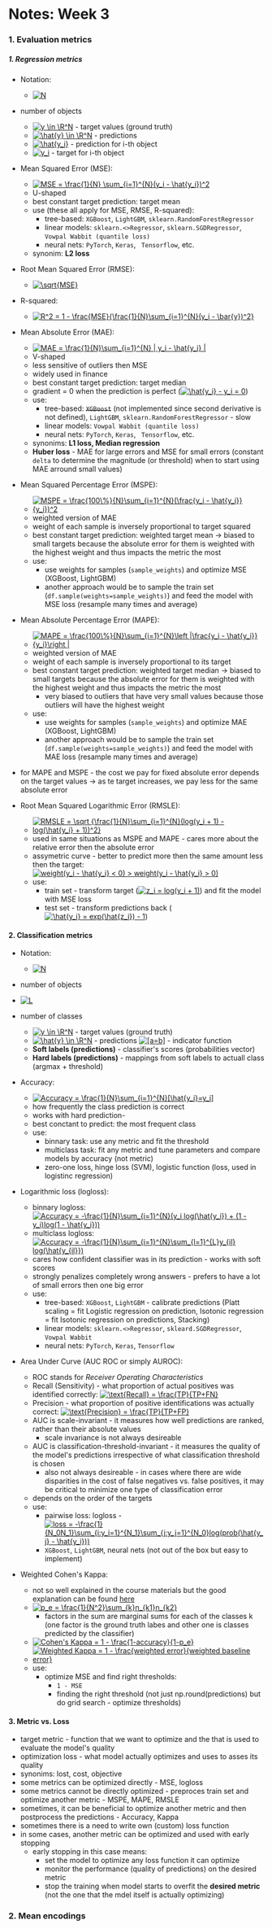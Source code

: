 # Notes: Week 3

### 1. Evaluation metrics

##### 1. Regression metrics

- Notation:  
    - <a href="https://www.codecogs.com/eqnedit.php?latex=N" target="_blank"><img src="https://latex.codecogs.com/gif.latex?N" title="N" /></a>
 - number of objects
    - <a href="https://www.codecogs.com/eqnedit.php?latex=y&space;\in&space;\R^N" target="_blank"><img src="https://latex.codecogs.com/gif.latex?y&space;\in&space;\R^N" title="y \in \R^N" /></a> - target values (ground truth)
    - <a href="https://www.codecogs.com/eqnedit.php?latex=\hat{y}&space;\in&space;\R^N" target="_blank"><img src="https://latex.codecogs.com/gif.latex?\hat{y}&space;\in&space;\R^N" title="\hat{y} \in \R^N" /></a> - predictions
    - <a href="https://www.codecogs.com/eqnedit.php?latex=\hat{y_i}" target="_blank"><img src="https://latex.codecogs.com/gif.latex?\hat{y_i}" title="\hat{y_i}" /></a> - prediction for i-th object
    - <a href="https://www.codecogs.com/eqnedit.php?latex=y_i" target="_blank"><img src="https://latex.codecogs.com/gif.latex?y_i" title="y_i" /></a> - target for i-th object

- Mean Squared Error (MSE):  

    - <a href="https://www.codecogs.com/eqnedit.php?latex=\inline&space;MSE&space;=&space;\frac{1}{N}&space;\sum_{i=1}^{N}(y_i&space;-&space;\hat{y_i})^2" target="_blank"><img src="https://latex.codecogs.com/gif.latex?\inline&space;MSE&space;=&space;\frac{1}{N}&space;\sum_{i=1}^{N}(y_i&space;-&space;\hat{y_i})^2" title="MSE = \frac{1}{N} \sum_{i=1}^{N}(y_i - \hat{y_i})^2" /></a>
    - U-shaped
    - best constant target prediction: target mean
    - use (these all apply for MSE, RMSE, R-squared):
        - tree-based: `XGBoost`, `LightGBM`, `sklearn.RandomForestRegressor`
        - linear models: `sklearn.<>Regressor`, `sklearn.SGDRegressor`, `Vowpal Wabbit (quantile loss)`
        - neural nets: `PyTorch`, `Keras`, ` Tensorflow`, etc.
    - synonim: **L2 loss**
    
- Root Mean Squared Error (RMSE):  

    - <a href="https://www.codecogs.com/eqnedit.php?latex=\inline&space;\sqrt{MSE}" target="_blank"><img src="https://latex.codecogs.com/gif.latex?\inline&space;\sqrt{MSE}" title="\sqrt{MSE}" /></a>
- R-squared:
    - <a href="https://www.codecogs.com/eqnedit.php?latex=\inline&space;R^2&space;=&space;1&space;-&space;\frac{MSE}{\frac{1}{N}\sum_{i=1}^{N}(y_i&space;-&space;\bar{y})^2}" target="_blank"><img src="https://latex.codecogs.com/gif.latex?\inline&space;R^2&space;=&space;1&space;-&space;\frac{MSE}{\frac{1}{N}\sum_{i=1}^{N}(y_i&space;-&space;\bar{y})^2}" title="R^2 = 1 - \frac{MSE}{\frac{1}{N}\sum_{i=1}^{N}(y_i - \bar{y})^2}" /></a>

- Mean Absolute Error (MAE):  

    - <a href="https://www.codecogs.com/eqnedit.php?latex=\inline&space;MAE&space;=&space;\frac{1}{N}\sum_{i=1}^{N}&space;|&space;y_i&space;-&space;\hat{y_i}&space;|" target="_blank"><img src="https://latex.codecogs.com/gif.latex?\inline&space;MAE&space;=&space;\frac{1}{N}\sum_{i=1}^{N}&space;|&space;y_i&space;-&space;\hat{y_i}&space;|" title="MAE = \frac{1}{N}\sum_{i=1}^{N} | y_i - \hat{y_i} |" /></a>
    - V-shaped
    - less sensitive of outliers then MSE
    - widely used in finance
    - best constant target prediction: target median
    - gradient = 0 when the prediction is perfect (<a href="https://www.codecogs.com/eqnedit.php?latex=\inline&space;\hat{y_i}&space;-&space;y_i&space;=&space;0" target="_blank"><img src="https://latex.codecogs.com/gif.latex?\inline&space;\hat{y_i}&space;-&space;y_i&space;=&space;0" title="\hat{y_i} - y_i = 0" /></a>)
    - use:
        - tree-based: ~~`XGBoost`~~ (not implemented since second derivative is not defined), `LightGBM`, `sklearn.RandomForestRegressor` - slow
        - linear models: `Vowpal Wabbit (quantile loss)`
        - neural nets: `PyTorch`, `Keras`, ` Tensorflow`, etc.
   - synonims: **L1 loss, Median regression**
   - **Huber loss** - MAE for large errors and MSE for small errors (constant `delta` to determine the magnitude (or threshold) when to start using MAE arround small values)

- Mean Squared Percentage Error (MSPE):
    - <a href="https://www.codecogs.com/eqnedit.php?latex=\inline&space;MSPE&space;=&space;\frac{100\%}{N}\sum_{i=1}^{N}(\frac{y_i&space;-&space;\hat{y_i}}{y_i})^2" target="_blank"><img src="https://latex.codecogs.com/gif.latex?\inline&space;MSPE&space;=&space;\frac{100\%}{N}\sum_{i=1}^{N}(\frac{y_i&space;-&space;\hat{y_i}}{y_i})^2" title="MSPE = \frac{100\%}{N}\sum_{i=1}^{N}(\frac{y_i - \hat{y_i}}{y_i})^2" /></a>
    - weighted version of MAE
    - weight of each sample is inversely proportional to target squared
    - best constant target prediction: weighted target mean &rarr; biased to small targets because the absolute error for them is weighted with the highest weight and thus impacts the metric the most
    - use:
        - use weights for samples (`sample_weights`) and optimize MSE (XGBoost, LightGBM)
        - another approach would be to sample the train set (`df.sample(weights=sample_weights)`) and feed the model with MSE loss (resample many times and average)
   
- Mean Absolute Percentage Error (MAPE):
    - <a href="https://www.codecogs.com/eqnedit.php?latex=\inline&space;MAPE&space;=&space;\frac{100\%}{N}\sum_{i=1}^{N}\left&space;|\frac{y_i&space;-&space;\hat{y_i}}{y_i}\right&space;|" target="_blank"><img src="https://latex.codecogs.com/gif.latex?\inline&space;MAPE&space;=&space;\frac{100\%}{N}\sum_{i=1}^{N}\left&space;|\frac{y_i&space;-&space;\hat{y_i}}{y_i}\right&space;|" title="MAPE = \frac{100\%}{N}\sum_{i=1}^{N}\left |\frac{y_i - \hat{y_i}}{y_i}\right |" /></a>
    - weighted version of MAE
    - weight of each sample is inversely proportional to its target
    - best constant target prediction: weighted target median &rarr; biased to small targets because the absolute error for them is weighted with the highest weight and thus impacts the metric the most
        - very biased to outliers that have very small values because those outliers will have the highest weight
    - use:
        - use weights for samples (`sample_weights`) and optimize MAE (XGBoost, LightGBM)
        - another approach would be to sample the train set (`df.sample(weights=sample_weights)`) and feed the model with MAE loss (resample many times and average)

- for MAPE and MSPE - the cost we pay for fixed absolute error depends on the target values &rarr; as te target increases, we pay less for the same absolute error

- Root Mean Squared Logarithmic Error (RMSLE):
    - <a href="https://www.codecogs.com/eqnedit.php?latex=\inline&space;RMSLE&space;=&space;\sqrt&space;{\frac{1}{N}\sum_{i=1}^{N}(log(y_i&space;&plus;&space;1)&space;-&space;log(\hat{y_i}&space;&plus;&space;1))^2}" target="_blank"><img src="https://latex.codecogs.com/gif.latex?\inline&space;RMSLE&space;=&space;\sqrt&space;{\frac{1}{N}\sum_{i=1}^{N}(log(y_i&space;&plus;&space;1)&space;-&space;log(\hat{y_i}&space;&plus;&space;1))^2}" title="RMSLE = \sqrt {\frac{1}{N}\sum_{i=1}^{N}(log(y_i + 1) - log(\hat{y_i} + 1))^2}" /></a>
    - used in same situations as MSPE and MAPE - cares more about the relative error then the absolute error
    - assymetric curve - better to predict more then the same amount less then the target: <a href="https://www.codecogs.com/eqnedit.php?latex=\inline&space;weight(y_i&space;-&space;\hat{y_i}&space;<&space;0)&space;>&space;weight(y_i&space;-&space;\hat{y_i}&space;>&space;0)" target="_blank"><img src="https://latex.codecogs.com/gif.latex?\inline&space;weight(y_i&space;-&space;\hat{y_i}&space;<&space;0)&space;>&space;weight(y_i&space;-&space;\hat{y_i}&space;>&space;0)" title="weight(y_i - \hat{y_i} < 0) > weight(y_i - \hat{y_i} > 0)" /></a>
    - use:
        - train set - transform target (<a href="https://www.codecogs.com/eqnedit.php?latex=\inline&space;z_i&space;=&space;log(y_i&space;&plus;&space;1)" target="_blank"><img src="https://latex.codecogs.com/gif.latex?\inline&space;z_i&space;=&space;log(y_i&space;&plus;&space;1)" title="z_i = log(y_i + 1)" /></a>) and fit the model with MSE loss
        - test set - transform predictions back (<a href="https://www.codecogs.com/eqnedit.php?latex=\inline&space;\hat{y_i}&space;=&space;exp(\hat{z_i})&space;-&space;1" target="_blank"><img src="https://latex.codecogs.com/gif.latex?\inline&space;\hat{y_i}&space;=&space;exp(\hat{z_i})&space;-&space;1" title="\hat{y_i} = exp(\hat{z_i}) - 1" /></a>)

#### 2. Classification metrics
- Notation:  
    - <a href="https://www.codecogs.com/eqnedit.php?latex=N" target="_blank"><img src="https://latex.codecogs.com/gif.latex?N" title="N" /></a>
 - number of objects
 - <a href="https://www.codecogs.com/eqnedit.php?latex=L" target="_blank"><img src="https://latex.codecogs.com/gif.latex?L" title="L" /></a>
 - number of classes
    - <a href="https://www.codecogs.com/eqnedit.php?latex=y&space;\in&space;\R^N" target="_blank"><img src="https://latex.codecogs.com/gif.latex?y&space;\in&space;\R^N" title="y \in \R^N" /></a> - target values (ground truth)
    - <a href="https://www.codecogs.com/eqnedit.php?latex=\hat{y}&space;\in&space;\R^N" target="_blank"><img src="https://latex.codecogs.com/gif.latex?\hat{y}&space;\in&space;\R^N" title="\hat{y} \in \R^N" /></a> - predictions
    <a href="https://www.codecogs.com/eqnedit.php?latex=[a=b]" target="_blank"><img src="https://latex.codecogs.com/gif.latex?[a=b]" title="[a=b]" /></a> - indicator function
    - **Soft labels (predictions)** - classifier's scores (probabilities vector)
    - **Hard labels (predictions)** - mappings from soft labels to actuall class (argmax + threshold)
    
- Accuracy:
    - <a href="https://www.codecogs.com/eqnedit.php?latex=\inline&space;Accuracy&space;=&space;\frac{1}{N}\sum_{i=1}^{N}[\hat{y_i}=y_i]" target="_blank"><img src="https://latex.codecogs.com/gif.latex?\inline&space;Accuracy&space;=&space;\frac{1}{N}\sum_{i=1}^{N}[\hat{y_i}=y_i]" title="Accuracy = \frac{1}{N}\sum_{i=1}^{N}[\hat{y_i}=y_i]" /></a>
    - how frequently the class prediction is correct
    - works with hard prediction-
    - best conctant to predict: the most frequent class
    - use:
        - binnary task: use any metric and fit the threshold
        - multiclass task: fit any metric and tune parameters and compare models by accuracy (not metric)
        - zero-one loss, hinge loss (SVM), logistic function (loss, used in logistinc regression)
    
- Logarithmic loss (logloss):
    - binnary logloss: <a href="https://www.codecogs.com/eqnedit.php?latex=\inline&space;Accuracy&space;=&space;-\frac{1}{N}\sum_{i=1}^{N}(y_i&space;log(\hat{y_i})&space;&plus;&space;(1&space;-&space;y_i)log(1&space;-&space;\hat{y_i}))" target="_blank"><img src="https://latex.codecogs.com/gif.latex?\inline&space;Accuracy&space;=&space;-\frac{1}{N}\sum_{i=1}^{N}(y_i&space;log(\hat{y_i})&space;&plus;&space;(1&space;-&space;y_i)log(1&space;-&space;\hat{y_i}))" title="Accuracy = -\frac{1}{N}\sum_{i=1}^{N}(y_i log(\hat{y_i}) + (1 - y_i)log(1 - \hat{y_i}))" /></a>
    - multiclass logloss: <a href="https://www.codecogs.com/eqnedit.php?latex=\inline&space;Accuracy&space;=&space;-\frac{1}{N}\sum_{i=1}^{N}\sum_{l=1}^{L}y_{il}&space;log(\hat{y_{il}})" target="_blank"><img src="https://latex.codecogs.com/gif.latex?\inline&space;Accuracy&space;=&space;-\frac{1}{N}\sum_{i=1}^{N}\sum_{l=1}^{L}y_{il}&space;log(\hat{y_{il}})" title="Accuracy = -\frac{1}{N}\sum_{i=1}^{N}\sum_{l=1}^{L}y_{il} log(\hat{y_{il}})" /></a>
    - cares how confident classifier was in its prediction - works with soft scores
    - strongly penalizes completely wrong answers - prefers to have a lot of small errors then one big error
    - use:
        - tree-based: `XGBoost`, `LightGBM` - calibrate predictions (Platt scaling = fit Logistic regression on prediction, Isotonic regression = fit Isotonic regression on predictions, Stacking)
        - linear models: `sklearn.<>Regressor`, `skleard.SGDRegressor`, `Vowpal Wabbit`
        - neural nets: `PyTorch`, `Keras`, `Tensorflow`

- Area Under Curve (AUC ROC or simply AUROC):
    - ROC stands for *Receiver Operating Characteristics*
    - Recall (Sensitivity) - what proportion of actual positives was identified correctly: <a href="https://www.codecogs.com/eqnedit.php?latex=\inline&space;\text{Recall}&space;=&space;\frac{TP}{TP&plus;FN}" target="_blank"><img src="https://latex.codecogs.com/gif.latex?\inline&space;\text{Recall}&space;=&space;\frac{TP}{TP&plus;FN}" title="\text{Recall} = \frac{TP}{TP+FN}" /></a>
    - Precision - what proportion of positive identifications was actually correct: <a href="https://www.codecogs.com/eqnedit.php?latex=\inline&space;\text{Precision}&space;=&space;\frac{TP}{TP&plus;FP}" target="_blank"><img src="https://latex.codecogs.com/gif.latex?\inline&space;\text{Precision}&space;=&space;\frac{TP}{TP&plus;FP}" title="\text{Precision} = \frac{TP}{TP+FP}" /></a>
    - AUC is scale-invariant - it measures how well predictions are ranked, rather than their absolute values
        - scale invariance is not always desireable
    - AUC is classification-threshold-invariant - it measures the quality of the model's predictions irrespective of what classification threshold is chosen
        - also not always desireable - in cases where there are wide disparities in the cost of false negatives vs. false positives, it may be critical to minimize one type of classification error
    - depends on the order of the targets
    - use:
        - pairwise loss: logloss - <a href="https://www.codecogs.com/eqnedit.php?latex=\inline&space;loss&space;=&space;-\frac{1}{N_0N_1}\sum_{i:y_i=1}^{N_1}\sum_{j:y_j=1}^{N_0}log(prob(\hat{y_j}&space;-&space;\hat{y_i}))" target="_blank"><img src="https://latex.codecogs.com/gif.latex?\inline&space;loss&space;=&space;-\frac{1}{N_0N_1}\sum_{i:y_i=1}^{N_1}\sum_{j:y_j=1}^{N_0}log(prob(\hat{y_j}&space;-&space;\hat{y_i}))" title="loss = -\frac{1}{N_0N_1}\sum_{i:y_i=1}^{N_1}\sum_{j:y_j=1}^{N_0}log(prob(\hat{y_j} - \hat{y_i}))" /></a>
        - `XGBoost`, `LightGBM`, neural nets (not out of the box but easy to implement)
    
- Weighted Cohen's Kappa:
    - not so well explained in the course materials but the good explanation can be found [here](https://stats.stackexchange.com/questions/82162/cohens-kappa-in-plain-english)
    - <a href="https://www.codecogs.com/eqnedit.php?latex=\inline&space;p_e&space;=&space;\frac{1}{N^2}\sum_{k}n_{k1}n_{k2}" target="_blank"><img src="https://latex.codecogs.com/gif.latex?\inline&space;p_e&space;=&space;\frac{1}{N^2}\sum_{k}n_{k1}n_{k2}" title="p_e = \frac{1}{N^2}\sum_{k}n_{k1}n_{k2}" /></a>
        - factors in the sum are marginal sums for each of the classes k (one factor is the ground truth labes and other one is classes predicted by the classifier)
    - <a href="https://www.codecogs.com/eqnedit.php?latex=\inline&space;Cohen's&space;Kappa&space;=&space;1&space;-&space;\frac{1-accuracy}{1-p_e}" target="_blank"><img src="https://latex.codecogs.com/gif.latex?\inline&space;Cohen's&space;Kappa&space;=&space;1&space;-&space;\frac{1-accuracy}{1-p_e}" title="Cohen's Kappa = 1 - \frac{1-accuracy}{1-p_e}" /></a>
    - <a href="https://www.codecogs.com/eqnedit.php?latex=\inline&space;Weighted&space;Kappa&space;=&space;1&space;-&space;\frac{weighted&space;error}{weighted&space;baseline&space;error}" target="_blank"><img src="https://latex.codecogs.com/gif.latex?\inline&space;Weighted&space;Kappa&space;=&space;1&space;-&space;\frac{weighted&space;error}{weighted&space;baseline&space;error}" title="Weighted Kappa = 1 - \frac{weighted error}{weighted baseline error}" /></a>
    - use:
        - optimize MSE and find right thresholds:
            - `1 - MSE`
            - finding the right threshold (not just np.round(predictions) but do grid search - optimize thresholds)
    
#### 3. Metric vs. Loss
- target metric - function that we want to optimize and the that is used to evaluate the model's quality
- optimization loss - what model actually optimizes and uses to asses its quality
- synonims: lost, cost, objective
- some metrics can be optimized directly - MSE, logloss
- some metrics cannot be directly optimized - preproces train set and optimize another metric - MSPE, MAPE, RMSLE
- sometimes, it can be beneficial to optimize another metric and then postprocess the predictions - Accuracy, Kappa
- sometimes there is a need to write own (custom) loss function
- in some cases, another metric can be optimized and used with early stopping
    - early stopping in this case means:
        - set the model to optimize any loss function it can optimize
        - monitor the performance (quality of predictions) on the desired metric
        - stop the training when model starts to overfit the **desired metric** (not the one that the mdel itself is actually optimizing)
### 2. Mean encodings


